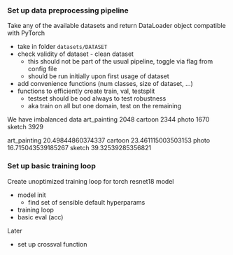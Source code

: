 ### Set up data preprocessing pipeline

Take any of the available datasets and return DataLoader object compatible with PyTorch

* take in folder `datasets/DATASET`
* check validity of dataset - clean dataset 
  * this should not be part of the usual pipeline, toggle via flag from config file
  * should be run initially upon first usage of dataset
* add convenience functions (num classes, size of dataset, ...)
* functions to efficiently create train, val, testsplit
  * testset should be ood always to test robustness
  * aka train on all but one domain, test on the remaining

We have imbalanced data
art_painting 2048
cartoon 2344
photo 1670
sketch 3929

art_painting 20.49844860374337
cartoon 23.461115003503153
photo 16.715043539185267
sketch 39.32539285356821

### Set up basic training loop

Create unoptimized training loop for torch resnet18 model
* model init
  * find set of sensible default hyperparams
* training loop
* basic eval (acc)

Later
* set up crossval function 